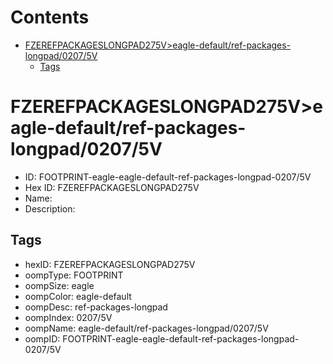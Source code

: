 



Contents
========

* [FZEREFPACKAGESLONGPAD275V>eagle-default/ref-packages-longpad/0207/5V](#fzerefpackageslongpad275veagle-defaultref-packages-longpad02075v)
	* [Tags](#tags)

# FZEREFPACKAGESLONGPAD275V>eagle-default/ref-packages-longpad/0207/5V

- ID: FOOTPRINT-eagle-eagle-default-ref-packages-longpad-0207/5V
- Hex ID: FZEREFPACKAGESLONGPAD275V
- Name: 
- Description: 

## Tags

- hexID: FZEREFPACKAGESLONGPAD275V
- oompType: FOOTPRINT
- oompSize: eagle
- oompColor: eagle-default
- oompDesc: ref-packages-longpad
- oompIndex: 0207/5V
- oompName: eagle-default/ref-packages-longpad/0207/5V
- oompID: FOOTPRINT-eagle-eagle-default-ref-packages-longpad-0207/5V
